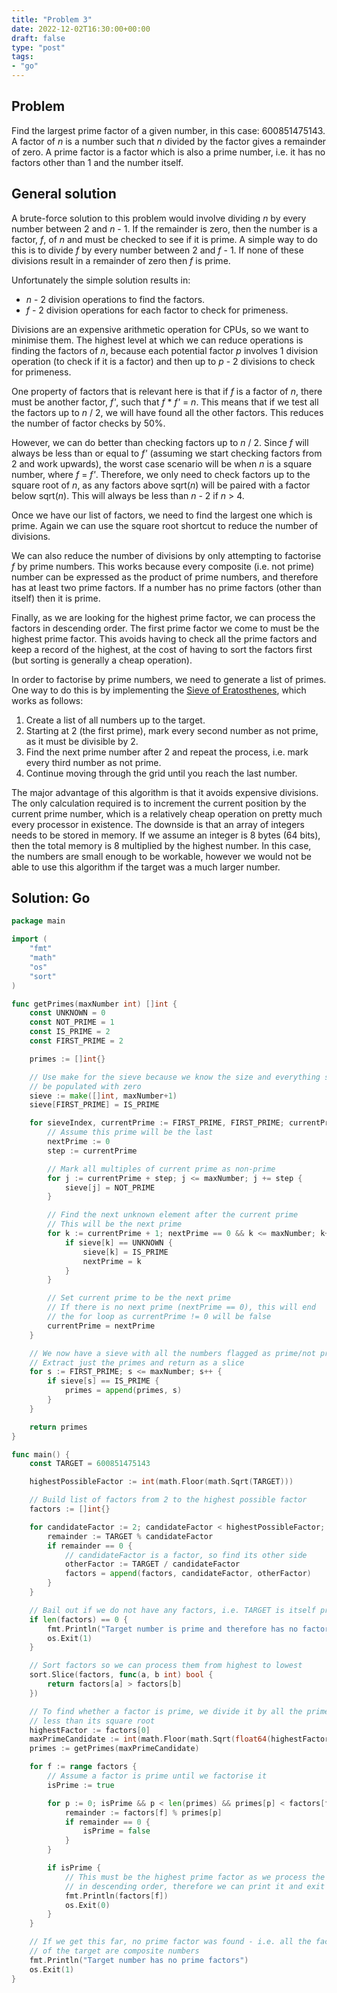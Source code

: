 ```yaml
---
title: "Problem 3"
date: 2022-12-02T16:30:00+00:00
draft: false
type: "post"
tags:
- "go"
---
```


## Problem

Find the largest prime factor of a given number, in this case: 600851475143. A factor of *n* is a number such that *n* divided by the factor gives a remainder of zero. A prime factor is a factor which is also a prime number, i.e. it has no factors other than 1 and the number itself.

## General solution

A brute-force solution to this problem would involve dividing *n* by every number between 2 and *n* - 1. If the remainder is zero, then the number is a factor, *f*, of *n* and must be checked to see if it is prime. A simple way to do this is to divide *f* by every number between 2 and *f* - 1. If none of these divisions result in a remainder of zero then *f* is prime.

Unfortunately the simple solution results in:

* *n* - 2 division operations to find the factors.
* *f* - 2 division operations for each factor to check for primeness.

Divisions are an expensive arithmetic operation for CPUs, so we want to minimise them. The highest level at which we can reduce operations is finding the factors of *n*, because each potential factor *p* involves 1 division operation (to check if it is a factor) and then up to *p* - 2 divisions to check for primeness.

One property of factors that is relevant here is that if *f* is a factor of *n*, there must be another factor, *f'*, such that *f* * *f'* = *n*. This means that if we test all the factors up to *n* / 2, we will have found all the other factors. This reduces the number of factor checks by 50%.

However, we can do better than checking factors up to *n* / 2. Since *f* will always be less than or equal to *f'* (assuming we start checking factors from 2 and work upwards), the worst case scenario will be when *n* is a square number, where *f* = *f'*. Therefore, we only need to check factors up to the square root of *n*, as any factors above sqrt(*n*) will be paired with a factor below sqrt(*n*). This will always be less than *n* - 2 if *n* > 4.

Once we have our list of factors, we need to find the largest one which is prime. Again we can use the square root shortcut to reduce the number of divisions.

We can also reduce the number of divisions by only attempting to factorise *f* by prime numbers. This works because every composite (i.e. not prime) number can be expressed as the product of prime numbers, and therefore has at least two prime factors. If a number has no prime factors (other than itself) then it is prime.

Finally, as we are looking for the highest prime factor, we can process the factors in descending order. The first prime factor we come to must be the highest prime factor. This avoids having to check all the prime factors and keep a record of the highest, at the cost of having to sort the factors first (but sorting is generally a cheap operation).

In order to factorise by prime numbers, we need to generate a list of primes. One way to do this is by implementing the [Sieve of Eratosthenes](https://en.wikipedia.org/wiki/Sieve_of_Eratosthenes), which works as follows:

 1. Create a list of all numbers up to the target.
 1. Starting at 2 (the first prime), mark every second number as not prime, as it must be divisible by 2.
 1. Find the next prime number after 2 and repeat the process, i.e. mark every third number as not prime.
 1. Continue moving through the grid until you reach the last number.

The major advantage of this algorithm is that it avoids expensive divisions. The only calculation required is to increment the current position by the current prime number, which is a relatively cheap operation on pretty much every processor in existence. The downside is that an array of integers needs to be stored in memory. If we assume an integer is 8 bytes (64 bits), then the total memory is 8 multiplied by the highest number. In this case, the numbers are small enough to be workable, however we would not be able to use this algorithm if the target was a much larger number.

## Solution: Go

```go
package main

import (
	"fmt"
	"math"
	"os"
	"sort"
)

func getPrimes(maxNumber int) []int {
	const UNKNOWN = 0
	const NOT_PRIME = 1
	const IS_PRIME = 2
	const FIRST_PRIME = 2

	primes := []int{}

	// Use make for the sieve because we know the size and everything should
	// be populated with zero
	sieve := make([]int, maxNumber+1)
	sieve[FIRST_PRIME] = IS_PRIME

	for sieveIndex, currentPrime := FIRST_PRIME, FIRST_PRIME; currentPrime != 0 && sieveIndex <= maxNumber; sieveIndex++ {
		// Assume this prime will be the last
		nextPrime := 0
		step := currentPrime

		// Mark all multiples of current prime as non-prime
		for j := currentPrime + step; j <= maxNumber; j += step {
			sieve[j] = NOT_PRIME
		}

		// Find the next unknown element after the current prime
		// This will be the next prime
		for k := currentPrime + 1; nextPrime == 0 && k <= maxNumber; k++ {
			if sieve[k] == UNKNOWN {
				sieve[k] = IS_PRIME
				nextPrime = k
			}
		}

		// Set current prime to be the next prime
		// If there is no next prime (nextPrime == 0), this will end
		// the for loop as currentPrime != 0 will be false
		currentPrime = nextPrime
	}

	// We now have a sieve with all the numbers flagged as prime/not prime
	// Extract just the primes and return as a slice
	for s := FIRST_PRIME; s <= maxNumber; s++ {
		if sieve[s] == IS_PRIME {
			primes = append(primes, s)
		}
	}

	return primes
}

func main() {
	const TARGET = 600851475143

	highestPossibleFactor := int(math.Floor(math.Sqrt(TARGET)))

	// Build list of factors from 2 to the highest possible factor
	factors := []int{}

	for candidateFactor := 2; candidateFactor < highestPossibleFactor; candidateFactor++ {
		remainder := TARGET % candidateFactor
		if remainder == 0 {
			// candidateFactor is a factor, so find its other side
			otherFactor := TARGET / candidateFactor
			factors = append(factors, candidateFactor, otherFactor)
		}
	}

	// Bail out if we do not have any factors, i.e. TARGET is itself prime
	if len(factors) == 0 {
		fmt.Println("Target number is prime and therefore has no factors")
		os.Exit(1)
	}

	// Sort factors so we can process them from highest to lowest
	sort.Slice(factors, func(a, b int) bool {
		return factors[a] > factors[b]
	})

	// To find whether a factor is prime, we divide it by all the prime numbers
	// less than its square root
	highestFactor := factors[0]
	maxPrimeCandidate := int(math.Floor(math.Sqrt(float64(highestFactor))))
	primes := getPrimes(maxPrimeCandidate)

	for f := range factors {
		// Assume a factor is prime until we factorise it
		isPrime := true

		for p := 0; isPrime && p < len(primes) && primes[p] < factors[f]; p++ {
			remainder := factors[f] % primes[p]
			if remainder == 0 {
				isPrime = false
			}
		}

		if isPrime {
			// This must be the highest prime factor as we process the factors
			// in descending order, therefore we can print it and exit
			fmt.Println(factors[f])
			os.Exit(0)
		}
	}

	// If we get this far, no prime factor was found - i.e. all the factors
	// of the target are composite numbers
	fmt.Println("Target number has no prime factors")
	os.Exit(1)
}
```
